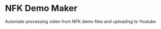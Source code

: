 NFK Demo Maker
=============

Automate processing video from NFK demo files and uploading to Youtube


